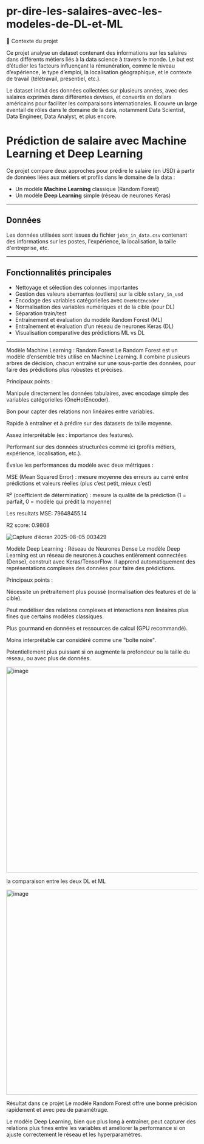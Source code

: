 # pr-dire-les-salaires-avec-les-modeles-de-DL-et-ML

🧠 Contexte du projet

Ce projet analyse un dataset contenant des informations sur les salaires dans différents métiers liés à la data science à travers le monde. Le but est d’étudier les facteurs influençant la rémunération, comme le niveau d’expérience, le type d’emploi, la localisation géographique, et le contexte de travail (télétravail, présentiel, etc.).

Le dataset inclut des données collectées sur plusieurs années, avec des salaires exprimés dans différentes devises, et convertis en dollars américains pour faciliter les comparaisons internationales. Il couvre un large éventail de rôles dans le domaine de la data, notamment Data Scientist, Data Engineer, Data Analyst, et plus encore.


# Prédiction de salaire avec Machine Learning et Deep Learning

Ce projet compare deux approches pour prédire le salaire (en USD) à partir de données liées aux métiers et profils dans le domaine de la data :

- Un modèle **Machine Learning** classique (Random Forest)  
- Un modèle **Deep Learning** simple (réseau de neurones Keras)

---

## Données

Les données utilisées sont issues du fichier `jobs_in_data.csv` contenant des informations sur les postes, l'expérience, la localisation, la taille d'entreprise, etc.

---

## Fonctionnalités principales

- Nettoyage et sélection des colonnes importantes  
- Gestion des valeurs aberrantes (outliers) sur la cible `salary_in_usd`  
- Encodage des variables catégorielles avec `OneHotEncoder`  
- Normalisation des variables numériques et de la cible (pour DL)  
- Séparation train/test  
- Entraînement et évaluation du modèle Random Forest (ML)  
- Entraînement et évaluation d’un réseau de neurones Keras (DL)  
- Visualisation comparative des prédictions ML vs DL

---
Modèle Machine Learning : Random Forest
Le Random Forest est un modèle d’ensemble très utilisé en Machine Learning. Il combine plusieurs arbres de décision, chacun entraîné sur une sous-partie des données, pour faire des prédictions plus robustes et précises.

Principaux points :

Manipule directement les données tabulaires, avec encodage simple des variables catégorielles (OneHotEncoder).

Bon pour capter des relations non linéaires entre variables.

Rapide à entraîner et à prédire sur des datasets de taille moyenne.

Assez interprétable (ex : importance des features).

Performant sur des données structurées comme ici (profils métiers, expérience, localisation, etc.).

Évalue les performances du modèle avec deux métriques :

MSE (Mean Squared Error) : mesure moyenne des erreurs au carré entre prédictions et valeurs réelles (plus c’est petit, mieux c’est)

R² (coefficient de détermination) : mesure la qualité de la prédiction (1 = parfait, 0 = modèle qui prédit la moyenne)

Les resultats
MSE: 79648455.14

R2 score: 0.9808

![Capture d’écran 2025-08-05 003429](https://github.com/user-attachments/assets/73534530-5743-413f-b7a7-1bd8e2a6d999)


Modèle Deep Learning : Réseau de Neurones Dense
Le modèle Deep Learning est un réseau de neurones à couches entièrement connectées (Dense), construit avec Keras/TensorFlow. Il apprend automatiquement des représentations complexes des données pour faire des prédictions.

Principaux points :

Nécessite un prétraitement plus poussé (normalisation des features et de la cible).

Peut modéliser des relations complexes et interactions non linéaires plus fines que certains modèles classiques.

Plus gourmand en données et ressources de calcul (GPU recommandé).

Moins interprétable car considéré comme une "boîte noire".

Potentiellement plus puissant si on augmente la profondeur ou la taille du réseau, ou avec plus de données.


<img width="741" height="541" alt="image" src="https://github.com/user-attachments/assets/31410744-9d70-40b1-8f33-d781e5b91f3d" />


la comparaison entre les deux DL et ML

<img width="764" height="539" alt="image" src="https://github.com/user-attachments/assets/1982d8aa-d60a-4c8a-bc54-27c052778e11" />

Résultat dans ce projet
Le modèle Random Forest offre une bonne précision rapidement et avec peu de paramétrage.

Le modèle Deep Learning, bien que plus long à entraîner, peut capturer des relations plus fines entre les variables et améliorer la performance si on ajuste correctement le réseau et les hyperparamètres.
